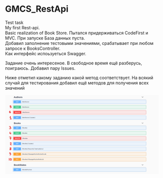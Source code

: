 # GMCS_RestApi
Test task    
My first Rest-api.    
Basic realization of Book Store. 
Пытался придерживаться CodeFirst и MVC. При запуске База данных пуста.     
Добавил заполнение тестовыми значениями, срабатывает при любом запросе к BooksController.    
Как интерфейс испоьзуеться Swagger.

Задание очень интересеное. В свободное время ещё разберусь, поиграюсь. Добавил пару Issues.

Ниже отметил какому заданию какой метод соответствует. На всякий случай для тестирования добавил ещё методов для получения всех значений

![alt text](https://github.com/Borismegabanan/GMCS_RestApi/blob/Develop/Pictures/Снимок%20экрана%202021-02-02%20123523.png)
